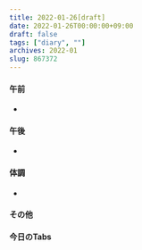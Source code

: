 ```yaml
---
title: 2022-01-26[draft]
date: 2022-01-26T00:00:00+09:00
draft: false
tags: ["diary", ""]
archives: 2022-01
slug: 867372
---
```

#### 午前
- 
#### 午後
- 
#### 体調
- 
#### その他
#### 今日のTabs